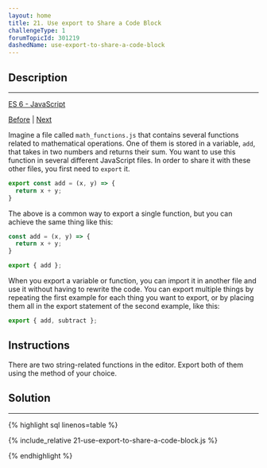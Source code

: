 ```yaml
---
layout: home 
title: 21. Use export to Share a Code Block
challengeType: 1
forumTopicId: 301219
dashedName: use-export-to-share-a-code-block
---
```


<div class="row">
<div class="columnStmt" markdown="1">

## Description
------

[ES 6 -  JavaScript](./README.md) 

[Before](./20-create-a-module-script.md)  | [Next](./22-reuse-javascript-code-using-import.md)

Imagine a file called `math_functions.js` that contains several functions related to mathematical operations. One of them is stored in a variable, `add`, that takes in two numbers and returns their sum. You want to use this function in several different JavaScript files. In order to share it with these other files, you first need to `export` it.

```js
export const add = (x, y) => {
  return x + y;
}
```

The above is a common way to export a single function, but you can achieve the same thing like this:

```js
const add = (x, y) => {
  return x + y;
}

export { add };
```

When you export a variable or function, you can import it in another file and use it without having to rewrite the code. You can export multiple things by repeating the first example for each thing you want to export, or by placing them all in the export statement of the second example, like this:

```js
export { add, subtract };
```

##  Instructions

There are two string-related functions in the editor. Export both of them using the method of your choice.

</div>
<div class="columnSol" markdown="1">

## Solution
------

{% highlight sql linenos=table %}

{% include_relative 21-use-export-to-share-a-code-block.js %}

{% endhighlight %}

</div>
</div>


